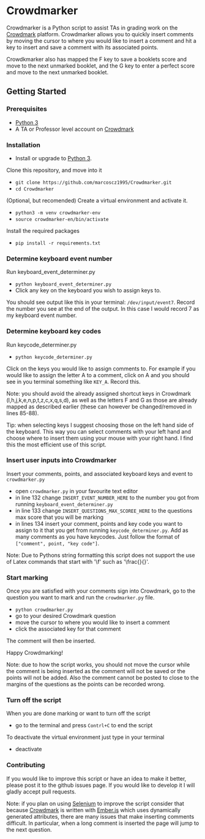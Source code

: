 # Crowdmarker
Crowdmarker is a Python script to assist TAs in grading work on the  [Crowdmark](https://crowdmark.com/) platform.
Crowdmarker allows you to quickly insert comments by moving the cursor to where you would like to insert a comment
and hit a key to insert and save a comment with its associated points. 

Crowdkmarker also has mapped the F key to save a booklets score and move to the next unmarked booklet, and the G
key to enter a perfect score and move to the next unmarked booklet.

## Getting Started
### Prerequisites
- [Python 3](https://www.python.org/downloads/)
- A TA or Professor level account on [Crowdmark](https://crowdmark.com/)

### Installation
- Install or upgrade to [Python 3](https://www.python.org/downloads/).

 Clone this repository, and move into it
- `git clone https://github.com/marcoscz1995/Crowdmarker.git`
- `cd Crowdmarker`

(Optional, but recomended) Create a virtual environment and activate it.
- `python3 -m venv crowdmarker-env`
- `source crowdmarker-en/bin/activate` 

Install the required packages
- `pip install -r requirements.txt`

### Determine keyboard event number
Run keyboard_event_determiner.py
- `python keyboard_event_determiner.py`
- Click any key on the keyboard you wish to assign keys to.

You should see output like this in your terminal: `/dev/input/event7`. Record the number you see at the end of the output. In this case I would record 7 as my keyboard event number.

### Determine keyboard key codes
Run keycode_determiner.py
- `python keycode_determiner.py`

Click on the keys you would like to assign comments to. For example if you would like to assign the letter A to a comment, click on A and you should see in you terminal something like `KEY_A`. Record this.

Note: you should avoid the already assigned shortcut keys in Crowdmark (l,h,j,k,e,n,p,t,z,c,x,q,s,d), as well as 
the letters F and G as those are already mapped as described earlier (these can however be changed/removed in lines 85-88).

Tip: when selecting keys I suggest choosing those on the left hand side of the keyboard. This way you can select
comments with your left hand and choose where to insert them using your mouse with your right hand. I find this
the most efficient use of this script.  

### Insert user inputs into Crowdmarker
Insert your comments, points, and associated keyboard keys and event to `crowdmarker.py`
- open `crowdmarker.py` in your favourite text editor
- in line 132 change `INSERT_EVENT_NUMBER_HERE` to the number you got from running `keyboard_event_determiner.py`
- in line 133 change `INSERT_QUESTIONS_MAX_SCOREE_HERE` to the questions max score that you will be marking
- in lines 134 insert your comment, points and key code you want to assign to it that you get from running `keycode_determiner.py`. Add as many comments as you have keycodes. Just follow the format of `["comment", point, "key code"]`.

Note: Due to Pythons string formatting this script does not support the use of Latex commands that start with '\f' such as '\frac{}{}'. 

### Start marking
Once you are satisfied with your comments sign into Crowdmark, go to the question you want to mark and run the `crowdmarker.py` file.
- `python crowdmarker.py`
- go to your desired Crowdmark question
- move the cursor to where you would like to insert a comment
- click the associated key for that comment

The comment will then be inserted.

Happy Crowdmarking!

Note: due to how the script works, you should not move the cursor while the comment is being inserted as the comment will not be saved or the points will not be added. Also the comment cannot be posted to close to the margins of the questions as the points can be recorded wrong.

### Turn off the script
When you are done marking or want to turn off the script
- go to the terminal and press `Contrl+C` to end the script

To deactivate the virtual environment just type in your terminal
- deactivate
 
### Contributing
If you would like to improve this script or have an idea to make it better, please post it to the github issues page. If you would like to develop it I will gladly accept pull requests.

Note: if you plan on using [Selenium](https://www.selenium.dev/) to improve the script consider that because [Crowdmark](https://crowdmark.com/) is written with [Ember.js](https://emberjs.com/) which uses dynamically generated attributes, there are many issues that make inserting comments difficult. In particular, when a long comment is inserted the page will jump to the next question. 
